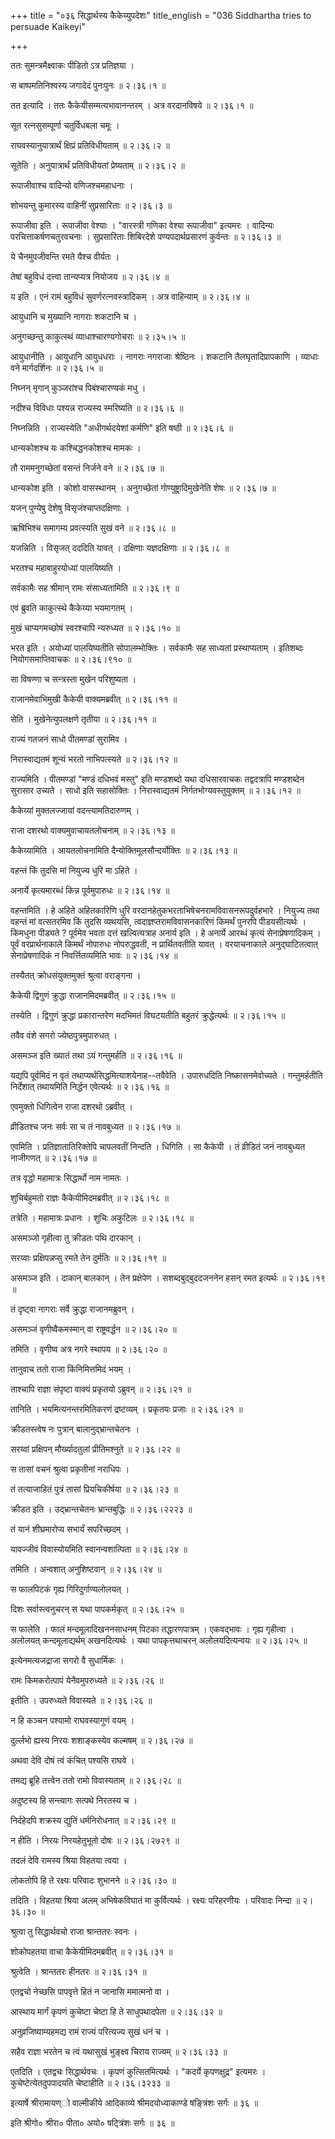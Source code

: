 +++
title = "०३६ सिद्धार्थस्य कैकेय्युपदेशः"
title_english = "036 Siddhartha tries to persuade Kaikeyi"

+++


ततः सुमन्त्रमैक्ष्वाकः पीडितो ऽत्र प्रतिज्ञया ।  

स बाष्पमतिनिश्वस्य जगादेदं पुनःपुनः  ॥  २।३६।१  ॥   

तत इत्यादि । ततः कैकेयीसम्मत्यभावानन्तरम् । अत्र वरदानविषये  ॥  २।३६।१
 ॥   

  

सूत रत्नसुसम्पूर्णा चतुर्विधबला चमूः ।  

राघवस्यानुयात्रार्थं क्षिप्रं प्रतिविधीयताम्  ॥  २।३६।२  ॥   

सूतेति । अनुयात्रार्थं प्रतिविधीयतां प्रेष्यताम्  ॥  २।३६।२  ॥   

  

रूपाजीवाश्च वादिन्यो वणिजश्चमहाधनाः ।  

शोभयन्तु कुमारस्य वाहिनीं सुप्रसारिताः  ॥  २।३६।३  ॥   

रूपाजीवा इति । रूपाजीवा वेश्याः । "वारस्त्री गणिका वेश्या रूपाजीवा"
इत्यमरः । वादिन्यः परचित्ताकर्षणचतुरवचनाः । सुप्रसारिताः शिबिरदेशे
पण्यपदार्थप्रसारणं कुर्वन्तः  ॥  २।३६।३  ॥   

  

ये चैनमुपजीवन्ति रमते यैश्च वीर्यतः ।  

तेषां बहुविधं दत्त्वा तान्यप्यत्र नियोजय  ॥  २।३६।४  ॥   

य इति । एनं रामं बहुविधं सुवर्णरत्नवस्त्रादिकम् । अत्र वाहिन्याम्  ॥ 
२।३६।४  ॥   

  

आयुधानि च मुख्यानि नागराः शकटानि च ।  

अनुगच्छन्तु काकुत्स्थं व्याधाश्चारण्यगोचराः  ॥  २।३५।५  ॥   

आयुधानीति । आयुधानि आयुधधराः । नागराः नगराजाः श्रेष्ठिनः । शकटानि
तैलघृतादिप्रापकाणि । व्याधाः वने मार्गदर्शिनः  ॥  २।३६।५  ॥   

  

निघ्नन् मृगान् कुञ्जरांश्च पिबंश्चारण्यकं मधु ।  

नदीश्च विविधाः पश्यन्न राज्यस्य स्मरिष्यति  ॥  २।३६।६  ॥   

निघ्नन्निति । राज्यस्येति "अधीगर्थदयेशां कर्मणि" इति षष्ठी  ॥  २।३६।६
 ॥   

  

धान्यकोशश्च यः कश्चिद्धनकोशश्च मामकः ।  

तौ राममनुगच्छेतां वसन्तं निर्जने वने  ॥  २।३६।७  ॥   

धान्यकोश इति । कोशो वासस्थानम् । अनुगच्छेतां गोण्युष्ट्रादिमुखेनेति शेषः
 ॥  २।३६।७  ॥   

  

यजन् पुण्येषु देशेषु विसृजंश्चाप्तदक्षिणाः ।  

ऋषिभिश्च समागम्य प्रवत्स्यति सुखं वने  ॥  २।३६।८  ॥   

यजन्निति । विसृजत् दददिति यावत् । दक्षिणाः यज्ञदक्षिणाः  ॥  २।३६।८  ॥   

  

भरतश्च महाबाहुरयोध्यां पालयिष्यति ।  

सर्वकामैः सह श्रीमान् रामः संसाध्यतामिति  ॥  २।३६।९  ॥   

एवं ब्रुवति काकुत्स्थे कैकेय्या भयमागतम् ।  

मुखं चाप्यगमच्छोषं स्वरश्चापि न्यरुध्यत  ॥  २।३६।१०  ॥   

भरत इति । अयोध्यां पालयिष्यतीति सोपालम्भोक्तिः । सर्वकामैः सह साध्यतां
प्रस्थाप्यताम् । इतिशब्दः नियोगसमाप्तिवाचकः  ॥  २।३६।९१०  ॥   

  

सा विषण्णा च सन्त्रस्ता मुखेन परिशुष्यता ।  

राजानमेवाभिमुखी कैकेयी वाक्यमब्रवीत्  ॥  २।३६।११  ॥   

सेति । मुखेनेत्युपलक्षणे तृतीया  ॥  २।३६।११  ॥   

  

राज्यं गतजनं साधो पीतमण्डां सुरामिव ।  

निरास्वाद्यतमं शून्यं भरतो नाभिपत्स्यते  ॥  २।३६।१२  ॥   

राज्यमिति । पीतमण्डां "मण्डं दधिभवं मस्तु" इति मण्डशब्दो यथा दधिसारवाचकः
तद्वदत्रापि मण्डशब्देन सुरासार उच्यते । साधो इति सहासोक्तिः ।
निरास्वाद्यतमं निर्गतभोग्यवस्तुयुक्तम्  ॥  २।३६।१२  ॥   

  

कैकेय्यां मुक्तलज्जायां वदन्त्यामतिदारुणम् ।  

राजा दशरथो वाक्यमुवाचायतलोचनाम्  ॥  २।३६।१३  ॥   

कैकेय्यामिति । आयतलोचनामिति दैन्योक्तिमूलसौन्दर्योक्तिः  ॥  २।३६।१३  ॥   

  

वहन्तं किं तुदसि मां नियुज्य धुरि मा ऽहिते ।  

अनार्ये कृत्यमारब्धं किन्न पूर्वमुपारुधः  ॥  २।३६।१४  ॥   

वहन्तमिति । हे अहिते अहितकारिणि धुरि
वरदानहेतुकभरताभिषेचनरामविवासनरूपदुर्वहभारे । नियुज्य तथा वहन्तं मां
वत्सतरमिव किं तुदसि व्यथयसि, त्वदाज्ञप्तरामविवासनकारिणं किमर्थं पुनरपि
पीडयसीत्यर्थः । किमधुना पीड्यते ? पूर्वमेव भवता दत्तं खल्वित्यत्राह
अनार्य इति । हे अनार्ये आरब्धं कृत्यं सेनाप्रेषणादिकम् । पूर्वं
वरप्रार्थनाकाले किमर्थं नोपारुधः नोपरुद्धवती, न प्रार्थितवतीति यावत् ।
वरयाचनाकाले अनुद्घाटितत्वात् सेनाप्रेषणादिकं न निवर्त्तितव्यमिति भावः  ॥ 
२।३६।१४  ॥   

  

तस्यैतत् क्रोधसंयुक्तमुक्तं श्रुत्वा वराङ्गना ।  

कैकेयी द्विगुणं क्रुद्धा राजानमिदमब्रवीत्  ॥  २।३६।१५  ॥   

तस्येति । द्विगुणं क्रुद्धा प्रकारान्तरेण मदभिमतं विघटयतीति बहुतरं
क्रुद्धेत्यर्थः  ॥  २।३६।१५  ॥   

  

तवैव वंशे सगरो ज्येष्ठपुत्रमुपारुधत् ।  

असमञ्ज इति ख्यातं तथा ऽयं गन्तुमर्हति  ॥  २।३६।१६  ॥   

यद्यपि पूर्वमिदं न वृतं तथाप्यर्थसिद्धमित्याशयेनाह--तवैवेति । उपारुधदिति
निष्कासनमेवोच्यते । गन्तुमर्हतीति निर्देशात् तथायमिति निर्द्धन
एवेत्यर्थः  ॥  २।३६।१६  ॥   

  

एवमुक्तो धिगित्वेन राजा दशरथो ऽब्रवीत् ।  

व्रीडितश्च जनः सर्वः सा च तं नावबुध्यत  ॥  २।३६।१७  ॥   

एवमिति । प्रतिज्ञातातिरिक्तेपि चापलवतीं निन्दति । धिगिति । सा कैकेयी ।
तं व्रीडितं जनं नावबुध्यत नाजीगणत्  ॥  २।३६।१७  ॥   

  

तत्र वृद्धो महामात्रः सिद्धार्थो नाम नामतः ।  

शुचिर्बहुमतो राज्ञः कैकेयीमिदमब्रवीत्  ॥  २।३६।१८  ॥   

तत्रेति । महामात्रः प्रधानः । शुचिः अकुटिलः  ॥  २।३६।१८  ॥   

  

असमञ्जो गृहीत्वा तु क्रीडतः पथि दारकान् ।  

सरय्वाः प्रक्षिपन्नप्सु रमते तेन दुर्मतिः  ॥  २।३६।१९  ॥   

असमञ्ज इति । दाकान् बालकान् । तेन प्रक्षेपेण । सशब्दबुद्बुददजननेन हसन्
रमत इत्यर्थः  ॥  २।३६।१९  ॥   

  

तं दृष्ट्वा नागराः सर्वे क्रुद्धा राजानमब्रुवन् ।  

असमञ्जं वृणीष्वैकमस्मान् वा राष्ट्रवर्द्धन  ॥  २।३६।२०  ॥   

तमिति । वृणीष्व अत्र नगरे स्थापय  ॥  २।३६।२०  ॥   

  

तानुवाच ततो राजा किंनिमित्तमिदं भयम् ।  

ताश्चापि राज्ञा संपृष्टा वाक्यं प्रकृतयो ऽब्रुवन्  ॥  २।३६।२१  ॥   

तानिति । भयमित्यनन्तरमितिकरणं द्रष्टव्यम् । प्रकृतयः प्रजाः  ॥  २।३६।२१
 ॥   

  

क्रीडतस्त्वेष नः पुत्रान् बालानुद्भ्रान्तचेतनः ।  

सरय्वां प्रक्षिपन् मौर्ख्यादतुलां प्रीतिमश्नुते  ॥  २।३६।२२  ॥   

स तासां वचनं श्रुत्वा प्रकृतीनां नराधिपः ।  

तं तत्याजाहितं पुत्रं तासां प्रियचिकीर्षया  ॥  २।३६।२३  ॥   

क्रीडत इति । उद्भ्रान्तचेतनः भ्रान्तबुद्धिः  ॥  २।३६।२२२३  ॥   

  

तं यानं शीघ्रमारोप्य सभार्यं सपरिच्छदम् ।  

यावज्जीवं विवास्योयमिति स्वानन्वशात्पिता  ॥  २।३६।२४  ॥   

तमिति । अन्वशात् अनुशिष्टवान्  ॥  २।३६।२४  ॥   

  

स फालपिटकं गृह्य गिरिदुर्गाण्यलोलयत् ।  

दिशः सर्वास्त्वनुचरन् स यथा पापकर्मकृत्  ॥  २।३६।२५  ॥   

स फालेति । फालं मन्दमूलादिखननसाधनम् पिटका तद्धारणपात्रम् । एकवद्भावः ।
गृह्य गृहीत्वा । अलोलयत् कन्दमूलाद्यर्थम् अखनदित्यर्थः । यथा
पापकृत्तथाचरन् अलोलयदित्यन्वयः  ॥  २।३६।२५  ॥   

  

इत्येनमत्यजद्राजा सगरो वै सुधार्मिकः ।  

रामः किमकरोत्पापं येनैवमुपरुध्यते  ॥  २।३६।२६  ॥   

इतीति । उपरुध्यते विवास्यते  ॥  २।३६।२६  ॥   

  

न हि कञ्चन पश्यामो राघवस्यागुणं वयम् ।  

दुर्ल्लभो ह्यस्य निरयः शशाङ्कस्येव कल्मषम्  ॥  २।३६।२७  ॥   

अथवा देवि दोषं त्वं कंचित् पश्यसि राघवे ।  

तमद्य ब्रूहि तत्त्वेन ततो रामो विवास्यताम्  ॥  २।३६।२८  ॥   

अदुष्टस्य हि सन्त्यागः सत्पथे निरतस्य च ।  

निर्दहेदपि शक्रस्य द्युतिं धर्मनिरोधनात्  ॥  २।३६।२९  ॥   

न हीति । निरयः निरयहेतुभूतो दोषः  ॥  २।३६।२७२९  ॥   

  

तदलं देवि रामस्य श्रिया विहतया त्वया ।  

लोकतोपि हि ते रक्ष्यः परिवादः शुभानने  ॥  २।३६।३०  ॥   

तदिति । विहतया श्रिया अलम् अभिषेकविघातं मा कुर्वित्यर्थः । रक्ष्यः
परिहरणीयः । परिवादः निन्दा  ॥  २।३६।३०  ॥   

  

श्रुत्वा तु सिद्धार्थवचो राजा श्रान्ततरः स्वनः ।  

शोकोपहतया वाचा कैकेयीमिदमब्रवीत्  ॥  २।३६।३१  ॥   

श्रुत्वेति । श्रान्ततरः हीनतरः  ॥  २।३६।३१  ॥   

  

एतद्वचो नेच्छसि पापवृत्ते हितं न जानासि ममात्मनो वा ।  

आस्थाय मार्गं कृपणं कुचेष्टा चेष्टा हि ते साधुपथादपेता  ॥  २।३६।३२  ॥   

अनुव्रजिष्याम्यहमद्य रामं राज्यं परित्यज्य सुखं धनं च ।  

सहैव राज्ञा भरतेन च त्वं यथासुखं भुङ्क्ष्व चिराय राज्यम्  ॥  २।३६।३३  ॥   

एतदिति । एतद्वचः सिद्धार्थवचः । कृपणं कुत्सितमित्यर्थः । "कदर्ये
कृपणक्षुद्र" इत्यमरः । कुचेष्टेत्येतदुपपादयति चेष्टाहीति  ॥  २।३६।३२३३
 ॥   

  

इत्यार्षे श्रीरामायण्ो वाल्मीकीये आदिकाव्ये श्रीमदयोध्याकाण्डे
षङ्त्रिंशः सर्गः  ॥  ३६  ॥   

इति श्रीगो० श्रीरा० पीता० अयो० षट्त्रिंशः सर्गः  ॥  ३६  ॥   


